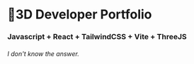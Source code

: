 # 🚀3D Developer Portfolio

### Javascript + React + TailwindCSS + Vite + ThreeJS
###### I don't know the answer.
